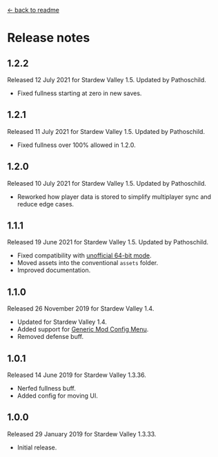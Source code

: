 ﻿﻿[← back to readme](README.md)

# Release notes
## 1.2.2
Released 12 July 2021 for Stardew Valley 1.5. Updated by Pathoschild.

* Fixed fullness starting at zero in new saves.

## 1.2.1
Released 11 July 2021 for Stardew Valley 1.5. Updated by Pathoschild.

* Fixed fullness over 100% allowed in 1.2.0.

## 1.2.0
Released 10 July 2021 for Stardew Valley 1.5. Updated by Pathoschild.

* Reworked how player data is stored to simplify multiplayer sync and reduce edge cases.

## 1.1.1
Released 19 June 2021 for Stardew Valley 1.5. Updated by Pathoschild.

* Fixed compatibility with [unofficial 64-bit mode](https://stardewvalleywiki.com/Modding:Migrate_to_64-bit_on_Windows).
* Moved assets into the conventional `assets` folder.
* Improved documentation.

## 1.1.0
Released 26 November 2019 for Stardew Valley 1.4.

* Updated for Stardew Valley 1.4.
* Added support for [Generic Mod Config Menu](https://www.nexusmods.com/stardewvalley/mods/5098).
* Removed defense buff.

## 1.0.1
Released 14 June 2019 for Stardew Valley 1.3.36.

* Nerfed fullness buff.
* Added config for moving UI.

## 1.0.0
Released 29 January 2019 for Stardew Valley 1.3.33.

* Initial release.
